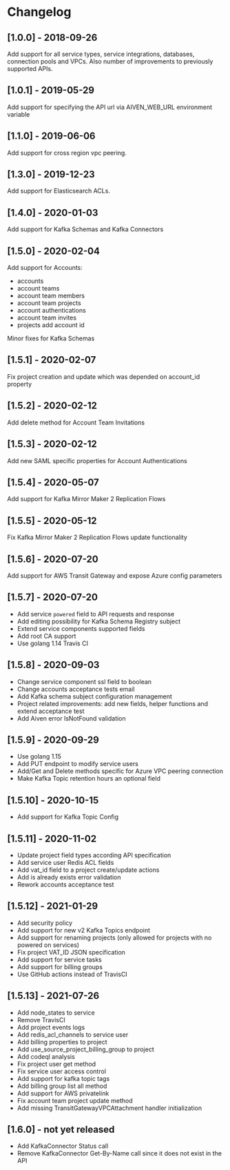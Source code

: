 # Changelog

## [1.0.0] - 2018-09-26

Add support for all service types, service integrations, databases,
connection pools and VPCs. Also number of improvements to previously
supported APIs.

## [1.0.1] - 2019-05-29

Add support for specifying the API url via AIVEN_WEB_URL environment
variable

## [1.1.0] - 2019-06-06

Add support for cross region vpc peering.

## [1.3.0] - 2019-12-23

Add support for Elasticsearch ACLs.

## [1.4.0] - 2020-01-03

Add support for Kafka Schemas and Kafka Connectors

## [1.5.0] - 2020-02-04

Add support for Accounts:
 - accounts
 - account teams
 - account team members 
 - account team projects
 - account authentications 
 - account team invites  
 - projects add account id

Minor fixes for Kafka Schemas  

## [1.5.1] - 2020-02-07

Fix project creation and update which was depended on account_id property

## [1.5.2] - 2020-02-12

Add delete method for Account Team Invitations

## [1.5.3] - 2020-02-12

Add new SAML specific properties for Account Authentications

## [1.5.4] - 2020-05-07

Add support for Kafka Mirror Maker 2 Replication Flows

## [1.5.5] - 2020-05-12

Fix Kafka Mirror Maker 2 Replication Flows update functionality

## [1.5.6] - 2020-07-20

Add support for AWS Transit Gateway and expose Azure config parameters

## [1.5.7] - 2020-07-20
- Add service `powered` field to API requests and response
- Add editing possibility for Kafka Schema Registry subject
- Extend service components supported fields
- Add root CA support
- Use golang 1.14 Travis CI

## [1.5.8] - 2020-09-03
- Change service component ssl field to boolean
- Change accounts acceptance tests email
- Add Kafka schema subject configuration management
- Project related improvements: add new fields, helper functions and extend acceptance test
- Add Aiven error IsNotFound validation

## [1.5.9] - 2020-09-29
- Use golang 1.15
- Add PUT endpoint to modify service users
- Add/Get and Delete methods specific for Azure VPC peering connection
- Make Kafka Topic retention hours an optional field

## [1.5.10] - 2020-10-15
- Add support for Kafka Topic Config

## [1.5.11] - 2020-11-02
- Update project field types according API specification
- Add service user Redis ACL fields
- Add vat_id field to a project create/update actions
- Add is already exists error validation
- Rework accounts acceptance test

## [1.5.12] - 2021-01-29
- Add security policy
- Add support for new v2 Kafka Topics endpoint
- Add support for renaming projects (only allowed for projects with no powered on services)
- Fix project VAT_ID JSON specification
- Add support for service tasks
- Add support for billing groups
- Use GitHub actions instead of TravisCI

## [1.5.13] - 2021-07-26
- Add node_states to service
- Remove TravisCI
- Add project events logs
- Add redis_acl_channels to service user
- Add billing properties to project
- Add use_source_project_billing_group to project
- Add codeql analysis
- Fix project user get method
- Fix service user access control
- Add support for kafka topic tags
- Add billing group list all method
- Add support for AWS privatelink
- Fix account team project update method
- Add missing TransitGatewayVPCAttachment handler initialization

## [1.6.0] - not yet released
- Add KafkaConnector Status call
- Remove KafkaConnector Get-By-Name call since it does not exist in the API

